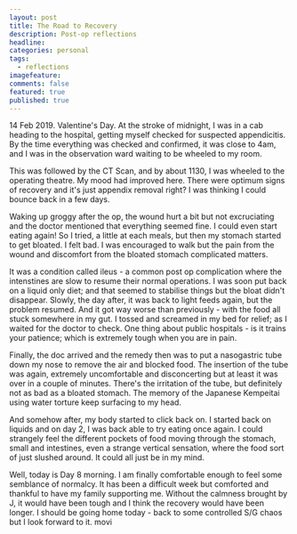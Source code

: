 ```yaml
---
layout: post
title: The Road to Recovery
description: Post-op reflections
headline:
categories: personal
tags:
  - reflections
imagefeature:
comments: false
featured: true
published: true
---
```


14 Feb 2019. Valentine's Day. At the stroke of midnight, I was in a cab heading to the hospital, 
getting myself checked for suspected appendicitis. By the time everything was checked and confirmed,
it was close to 4am, and I was in the observation ward waiting to be wheeled to my room.

This was followed by the CT Scan, and by about 1130, I was wheeled to the operating theatre. My mood
had improved here. There were optimum signs of recovery and it's just appendix removal right? I was 
thinking I could bounce back in a few days. 

Waking up groggy after the op, the wound hurt a bit but not excruciating and
the doctor mentioned that everything seemed fine. I could even start eating again! So I tried, a little
at each meals, but then my stomach started to get bloated. I felt bad. I was encouraged to walk but the
pain from the wound and discomfort from the bloated stomach complicated matters. 

It was a condition called ileus - a common post op complication where the intenstines are slow to resume
their normal operations. I was soon put back on
a liquid only diet; and that seemed to stabilise things but the bloat didn't disappear. Slowly, the day
after, it was back to light feeds again, but the problem resumed. And it got way worse than previously -
with the food all stuck somewhere in my gut. I tossed and screamed in my bed for relief; as I waited for 
the doctor to check. One thing about public hospitals - is it trains your patience; which is extremely 
tough when you are in pain. 

Finally, the doc arrived and the remedy then was to put a nasogastric tube down my nose to remove the air and 
blocked food. The insertion of the tube was again, extremely uncomfortable and disconcerting but at least
it was over in a couple of minutes. There's the irritation of the tube, but definitely not as bad as a
bloated stomach. The memory of the Japanese Kempeitai using water torture keep surfacing to my head. 

And somehow after, my body started to click back on. I started back on liquids and on day 2, I was back able 
to try eating once again. I could strangely feel the different pockets of food moving through the stomach, small
and intestines, even a strange vertical sensation, where the food sort of just slushed around. It could all just
be in my mind.

Well, today is Day 8 morning. I am finally comfortable enough to feel some semblance of normalcy. It has been a difficult
week but comforted and thankful to have my family supporting me. Without the calmness brought by J, it would 
have been tough and I think the recovery would have been longer. I should be going home today - back to some controlled
S/G chaos but I look forward to it.
movi


